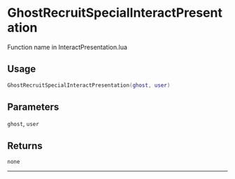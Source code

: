 # GhostRecruitSpecialInteractPresentation
Function name in InteractPresentation.lua
## Usage
```lua
GhostRecruitSpecialInteractPresentation(ghost, user)
```
## Parameters
`ghost`, `user`
## Returns
`none`

---